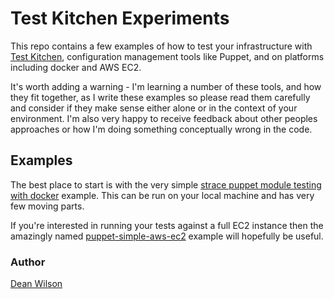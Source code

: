 # Test Kitchen Experiments

This repo contains a few examples of how to test your infrastructure
with [Test Kitchen](http://kitchen.ci/), configuration management tools
like Puppet, and on platforms including docker and AWS EC2.

It's worth adding a warning - I'm learning a number of these tools, and how they
fit together, as I write these examples so please read them carefully and
consider if they make sense either alone or in the context of your environment.
I'm also very happy to receive feedback about other peoples approaches or how
I'm doing something conceptually wrong in the code.

## Examples

The best place to start is with the very simple [strace puppet module
testing with docker](/strace/) example. This can be run on your local
machine and has very few moving parts.

If you're interested in running your tests against a full EC2 instance then the
amazingly named [puppet-simple-aws-ec2](/puppet-simple-aws-ec2/) example will
hopefully be useful.

### Author

[Dean Wilson](http://www.unixdaemon.net)

